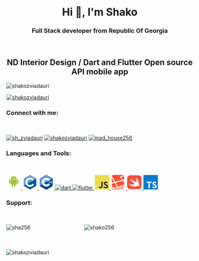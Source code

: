 <h1 align="center">Hi 👋, I'm Shako</h1>
<h3 align="center">Full Stack developer from Republic Of Georgia</h3>

<br/>
<h2 align="center">ND Interior Design / Dart and Flutter Open source API mobile app</h2>

<p align="left"> <img src="https://komarev.com/ghpvc/?username=shakozviadauri&label=Profile%20views&color=0e75b6&style=flat" alt="shakozviadauri" /> </p>

<p align="left"> 
    <a href="https://github.com/ryo-ma/github-profile-trophy">
        <img src="https://github-profile-trophy.vercel.app/?username=shakozviadauri" alt="shakozviadauri" />
    </a> 
</p>

<h3 align="left">Connect with me:</h3>
<br/>
<p align="left">
<a href="https://twitter.com/sh_zviadauri" target="blank"><img align="center" src="https://raw.githubusercontent.com/rahuldkjain/github-profile-readme-generator/master/src/images/icons/Social/twitter.svg" alt="sh_zviadauri" height="30" width="40" /></a>
<a href="https://linkedin.com/in/shakozviadauri" target="blank"><img align="center" src="https://raw.githubusercontent.com/rahuldkjain/github-profile-readme-generator/master/src/images/icons/Social/linked-in-alt.svg" alt="shakozviadauri" height="30" width="40" /></a>
<a href="https://instagram.com/mad_house256" target="blank"><img align="center" src="https://raw.githubusercontent.com/rahuldkjain/github-profile-readme-generator/master/src/images/icons/Social/instagram.svg" alt="mad_house256" height="30" width="40" /></a>
</p>

<h3 align="left">Languages and Tools:</h3>
<br/>
<p align="left"> <a href="https://developer.android.com" target="_blank" rel="noreferrer"> <img src="https://raw.githubusercontent.com/devicons/devicon/master/icons/android/android-original-wordmark.svg" alt="android" width="40" height="40"/> </a> <a href="https://www.cprogramming.com/" target="_blank" rel="noreferrer"> <img src="https://raw.githubusercontent.com/devicons/devicon/master/icons/c/c-original.svg" alt="c" width="40" height="40"/> </a> <a href="https://www.w3schools.com/cpp/" target="_blank" rel="noreferrer"> <img src="https://raw.githubusercontent.com/devicons/devicon/master/icons/cplusplus/cplusplus-original.svg" alt="cplusplus" width="40" height="40"/> </a> <a href="https://dart.dev" target="_blank" rel="noreferrer"> <img src="https://www.vectorlogo.zone/logos/dartlang/dartlang-icon.svg" alt="dart" width="40" height="40"/> </a> <a href="https://flutter.dev" target="_blank" rel="noreferrer"> <img src="https://www.vectorlogo.zone/logos/flutterio/flutterio-icon.svg" alt="flutter" width="40" height="40"/> </a> <a href="https://developer.mozilla.org/en-US/docs/Web/JavaScript" target="_blank" rel="noreferrer"> <img src="https://raw.githubusercontent.com/devicons/devicon/master/icons/javascript/javascript-original.svg" alt="javascript" width="40" height="40"/> </a> <a href="https://laravel.com/" target="_blank" rel="noreferrer"> <img src="https://raw.githubusercontent.com/devicons/devicon/master/icons/laravel/laravel-plain-wordmark.svg" alt="laravel" width="40" height="40"/> </a> <a href="https://developer.apple.com/swift/" target="_blank" rel="noreferrer"> <img src="https://raw.githubusercontent.com/devicons/devicon/master/icons/swift/swift-original.svg" alt="swift" width="40" height="40"/> </a> <a href="https://www.typescriptlang.org/" target="_blank" rel="noreferrer"> <img src="https://raw.githubusercontent.com/devicons/devicon/master/icons/typescript/typescript-original.svg" alt="typescript" width="40" height="40"/> </a> </p>

<h3 align="left">Support:</h3>
<br/>
<p><a href="https://www.buymeacoffee.com/sha256"> <img align="left" src="https://cdn.buymeacoffee.com/buttons/v2/default-yellow.png" height="50" width="210" alt="sha256" /></a><a href="https://ko-fi.com/shako256"> <img align="left" src="https://cdn.ko-fi.com/cdn/kofi3.png?v=3" height="50" width="210" alt="shako256" /></a></p><br><br>

<p>&nbsp;<img align="center" src="https://github-readme-stats.vercel.app/api?username=shakozviadauri&show_icons=true&locale=en" alt="shakozviadauri" /></p>
